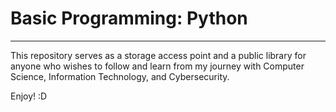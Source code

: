 # Basic Programming: Python

----

This repository serves as a storage access point and a public library for anyone who wishes to follow and learn from my journey with Computer Science, Information Technology, and Cybersecurity. 

Enjoy! :D
